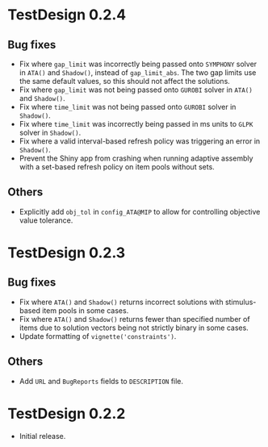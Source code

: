 # TestDesign 0.2.4

## Bug fixes

* Fix where `gap_limit` was incorrectly being passed onto `SYMPHONY` solver in `ATA()` and `Shadow()`, instead of `gap_limit_abs`. The two gap limits use the same default values, so this should not affect the solutions.
* Fix where `gap_limit` was not being passed onto `GUROBI` solver in `ATA()` and `Shadow()`.
* Fix where `time_limit` was not being passed onto `GUROBI` solver in `Shadow()`.
* Fix where `time_limit` was incorrectly being passed in ms units to `GLPK` solver in `Shadow()`.
* Fix where a valid interval-based refresh policy was triggering an error in `Shadow()`.
* Prevent the Shiny app from crashing when running adaptive assembly with a set-based refresh policy on item pools without sets.

## Others

* Explicitly add `obj_tol` in `config_ATA@MIP` to allow for controlling objective value tolerance.

# TestDesign 0.2.3

## Bug fixes

* Fix where `ATA()` and `Shadow()` returns incorrect solutions with stimulus-based item pools in some cases.
* Fix where `ATA()` and `Shadow()` returns fewer than specified number of items due to solution vectors being not strictly binary in some cases.
* Update formatting of `vignette('constraints')`.

## Others

* Add `URL` and `BugReports` fields to `DESCRIPTION` file.

# TestDesign 0.2.2

* Initial release.
